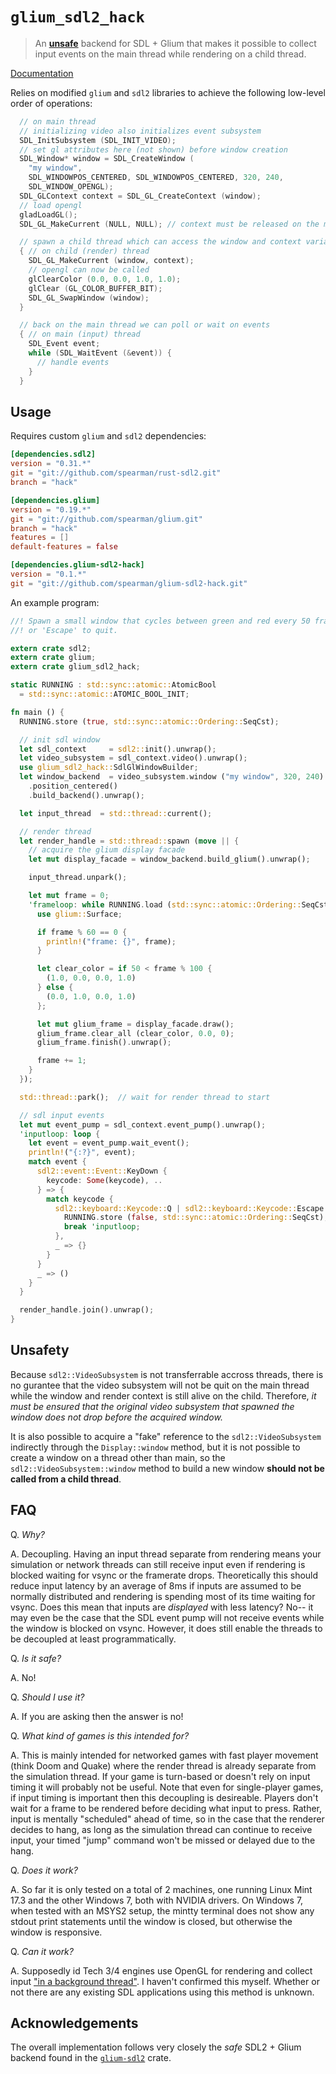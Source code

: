 # `glium_sdl2_hack`

> An [**unsafe**](#unsafety) backend for SDL + Glium that makes it possible to
> collect input events on the main thread while rendering on a child thread.

[Documentation](https://spearman.github.io/glium-sdl2-hack/glium_sdl2_hack/index.html)

Relies on modified `glium` and `sdl2` libraries to achieve the following
low-level order of operations:

```c
  // on main thread
  // initializing video also initializes event subsystem
  SDL_InitSubsystem (SDL_INIT_VIDEO);
  // set gl attributes here (not shown) before window creation
  SDL_Window* window = SDL_CreateWindow (
    "my window",
    SDL_WINDOWPOS_CENTERED, SDL_WINDOWPOS_CENTERED, 320, 240,
    SDL_WINDOW_OPENGL);
  SDL_GLContext context = SDL_GL_CreateContext (window);
  // load opengl
  gladLoadGL();
  SDL_GL_MakeCurrent (NULL, NULL); // context must be released on the main thread

  // spawn a child thread which can access the window and context variables
  { // on child (render) thread
    SDL_GL_MakeCurrent (window, context);
    // opengl can now be called
    glClearColor (0.0, 0.0, 1.0, 1.0);
    glClear (GL_COLOR_BUFFER_BIT);
    SDL_GL_SwapWindow (window);
  }

  // back on the main thread we can poll or wait on events
  { // on main (input) thread
    SDL_Event event;
    while (SDL_WaitEvent (&event)) {
      // handle events
    }
  }
```

## Usage

Requires custom `glium` and `sdl2` dependencies:

```toml
[dependencies.sdl2]
version = "0.31.*"
git = "git://github.com/spearman/rust-sdl2.git"
branch = "hack"

[dependencies.glium]
version = "0.19.*"
git = "git://github.com/spearman/glium.git"
branch = "hack"
features = []
default-features = false

[dependencies.glium-sdl2-hack]
version = "0.1.*"
git = "git://github.com/spearman/glium-sdl2-hack.git"
```

An example program:

```rust
//! Spawn a small window that cycles between green and red every 50 frames. 'Q'
//! or 'Escape' to quit.

extern crate sdl2;
extern crate glium;
extern crate glium_sdl2_hack;

static RUNNING : std::sync::atomic::AtomicBool
  = std::sync::atomic::ATOMIC_BOOL_INIT;

fn main () {
  RUNNING.store (true, std::sync::atomic::Ordering::SeqCst);

  // init sdl window
  let sdl_context     = sdl2::init().unwrap();
  let video_subsystem = sdl_context.video().unwrap();
  use glium_sdl2_hack::SdlGlWindowBuilder;
  let window_backend  = video_subsystem.window ("my window", 320, 240)
    .position_centered()
    .build_backend().unwrap();

  let input_thread  = std::thread::current();

  // render thread
  let render_handle = std::thread::spawn (move || {
    // acquire the glium display facade
    let mut display_facade = window_backend.build_glium().unwrap();

    input_thread.unpark();

    let mut frame = 0;
    'frameloop: while RUNNING.load (std::sync::atomic::Ordering::SeqCst) {
      use glium::Surface;

      if frame % 60 == 0 {
        println!("frame: {}", frame);
      }

      let clear_color = if 50 < frame % 100 {
        (1.0, 0.0, 0.0, 1.0)
      } else {
        (0.0, 1.0, 0.0, 1.0)
      };

      let mut glium_frame = display_facade.draw();
      glium_frame.clear_all (clear_color, 0.0, 0);
      glium_frame.finish().unwrap();

      frame += 1;
    }
  });

  std::thread::park();  // wait for render thread to start

  // sdl input events
  let mut event_pump = sdl_context.event_pump().unwrap();
  'inputloop: loop {
    let event = event_pump.wait_event();
    println!("{:?}", event);
    match event {
      sdl2::event::Event::KeyDown {
        keycode: Some(keycode), ..
      } => {
        match keycode {
          sdl2::keyboard::Keycode::Q | sdl2::keyboard::Keycode::Escape => {
            RUNNING.store (false, std::sync::atomic::Ordering::SeqCst);
            break 'inputloop;
          },
          _ => {}
        }
      }
      _ => ()
    }
  }

  render_handle.join().unwrap();
}
```

## Unsafety

Because `sdl2::VideoSubsystem` is not transferrable accross threads, there is
no gurantee that the video subsystem will not be quit on the main thread while
the window and render context is still alive on the child. Therefore, *it must
be ensured that the original video subsystem that spawned the window does not
drop before the acquired window.*

It is also possible to acquire a "fake" reference to the `sdl2::VideoSubsystem`
indirectly through the `Display::window` method, but it is not possible to
create a window on a thread other than main, so the
`sdl2::VideoSubsystem::window` method to build a new window **should not be
called from a child thread**.

## FAQ

Q. *Why?*

A. Decoupling. Having an input thread separate from rendering means your
simulation or network threads can still receive input even if rendering is
blocked waiting for vsync or the framerate drops. Theoretically this should
reduce input latency by an average of 8ms if inputs are assumed to be normally
distributed and rendering is spending most of its time waiting for vsync. Does
this mean that inputs are *displayed* with less latency? No-- it may even be
the case that the SDL event pump will not receive events while the window is
blocked on vsync. However, it does still enable the threads to be decoupled at
least programmatically.

Q. *Is it safe?*

A. No!

Q. *Should I use it?*

A. If you are asking then the answer is no!

Q. *What kind of games is this intended for?*

A. This is mainly intended for networked games with fast player movement (think
Doom and Quake) where the render thread is already separate from the simulation
thread. If your game is turn-based or doesn't rely on input timing it will
probably not be useful. Note that even for single-player games, if input timing
is important then this decoupling is desireable. Players don't wait for a frame
to be rendered before deciding what input to press. Rather, input is mentally
"scheduled" ahead of time, so in the case that the renderer decides to hang, as
long as the simulation thread can continue to receive input, your timed "jump"
command won't be missed or delayed due to the hang.

Q. *Does it work?*

A. So far it is only tested on a total of 2 machines, one running Linux Mint
17.3 and the other Windows 7, both with NVIDIA drivers. On Windows 7, when
tested with an MSYS2 setup, the mintty terminal does not show any stdout print
statements until the window is closed, but otherwise the window is responsive.

Q. *Can it work?*

A. Supposedly id Tech 3/4 engines use OpenGL for rendering and collect input
["in a background thread"](https://www.gamedev.net/forums/topic/656813-want-to-get-input-messages-instantly-while-waiting-for-vsync-blocked-swapbuffers/?tab=comments#comment-5154701).
I haven't confirmed this myself. Whether or not there are any existing SDL
applications using this method is unknown.

## Acknowledgements

The overall implementation follows very closely the *safe* SDL2 + Glium backend
found in the [`glium-sdl2`](https://github.com/nukep/glium-sdl2/) crate.
